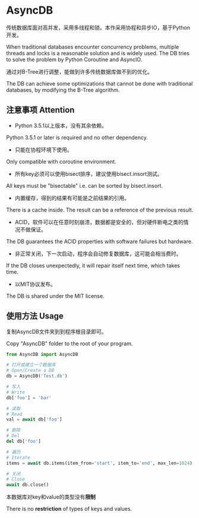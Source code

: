 # AsyncDB
传统数据库面对高并发，采用多线程和锁。本作采用协程和异步IO，基于Python开发。

When traditional databases encounter concurrency problems, multiple threads and locks is a reasonable solution and is
widely used. The DB tries to solve the problem by Python Coroutine and AsyncIO.

通过对B-Tree进行调整，能做到许多传统数据库做不到的优化。

The DB can achieve some optimizations that cannot be done with traditional databases, by modifying the B-Tree algorithm.

## 注意事项 Attention
* Python 3.5.1以上版本，没有其余依赖。

Python 3.5.1 or later is required and no other dependency.

* 只能在协程环境下使用。

Only compatible with coroutine environment.

* 所有key必须可以使用bisect排序，建议使用bisect.insort测试。

All keys must be "bisectable" i.e. can be sorted by bisect.insort.

* 内置缓存，得到的结果有可能是之前结果的引用。

There is a cache inside. The result can be a reference of the previous result.

* ACID，软件可以在任意时刻崩溃，数据都是安全的，但对硬件断电之类的情况不做保证。

The DB guarantees the ACID properties with software failures but hardware.

* 非正常关闭，下一次启动，程序会自动修复数据库，这可能会相当费时。

If the DB closes unexpectedly, it will repair itself next time, which takes time.

* 以MIT协议发布。

The DB is shared under the MIT license.

## 使用方法 Usage
复制AsyncDB文件夹到到程序根目录即可。

Copy "AsyncDB" folder to the root of your program.

```Python
from AsyncDB import AsyncDB

# 打开或建立一个数据库
# Open/Create a DB
db = AsyncDB('Test.db')

# 写入
# Write
db['foo'] = 'bar'

# 读取
# Read
val = await db['foo']

# 删除
# Del
del db['foo']

# 遍历
# Iterate
items = await db.items(item_from='start', item_to='end', max_len=1024)

# 关闭
# Close
await db.close()
```

本数据库对key和value的类型没有**限制**

There is no **restriction** of types of keys and values.
